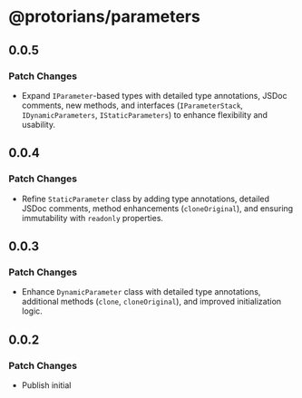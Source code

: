 # @protorians/parameters

## 0.0.5

### Patch Changes

- Expand `IParameter`-based types with detailed type annotations, JSDoc comments, new methods, and interfaces (`IParameterStack`, `IDynamicParameters`, `IStaticParameters`) to enhance flexibility and usability.

## 0.0.4

### Patch Changes

- Refine `StaticParameter` class by adding type annotations, detailed JSDoc comments, method enhancements (`cloneOriginal`), and ensuring immutability with `readonly` properties.

## 0.0.3

### Patch Changes

- Enhance `DynamicParameter` class with detailed type annotations, additional methods (`clone`, `cloneOriginal`), and improved initialization logic.

## 0.0.2

### Patch Changes

- Publish initial
